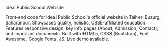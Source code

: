 Ideal Public School Website

Front-end code for Ideal Public School's official website in Talheri Buzurg, Saharanpur. Showcases quality, holistic, CBSE-affiliated education. Features responsive design, key info pages (About, Admission, Contact), and important documents. Built with HTML5, CSS3 (Bootstrap), Font Awesome, Google Fonts, JS. Live demo available.
